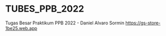 # TUBES_PPB_2022
Tugas Besar Praktikum PPB 2022 - Daniel Alvaro Sormin
https://gs-store-1be25.web.app
